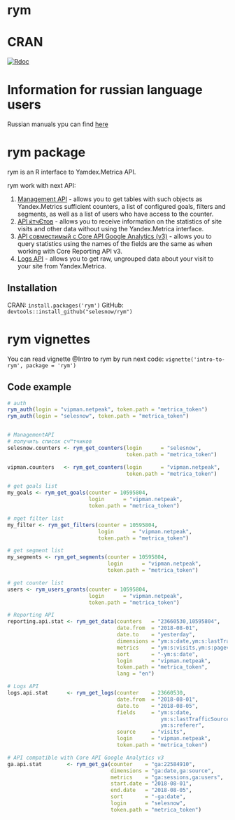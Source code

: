 
<!-- README.md is generated from README.Rmd. Please edit that file -->
rym
===

CRAN
====

[![Rdoc](http://www.rdocumentation.org/badges/version/rym)](http://www.rdocumentation.org/packages/rym)

Information for russian language users
======================================

Russian manuals ypu can find [here](https://selesnow.github.io/rym/)

rym package
===========

rym is an R interface to Yamdex.Metrica API.

rym work with next API:

1.  [Management API](https://tech.yandex.ru/metrika/doc/api2/management/intro-docpage/) - allows you to get tables with such objects as Yandex.Metrics sufficient counters, a list of configured goals, filters and segments, as well as a list of users who have access to the counter.
2.  [API ќтчЄтов](https://tech.yandex.ru/metrika/doc/api2/api_v1/intro-docpage/) - allows you to receive information on the statistics of site visits and other data without using the Yandex.Metrica interface.
3.  [API совместимый с Core API Google Analytics (v3)](https://tech.yandex.ru/metrika/doc/api2/ga/intro-docpage/) - allows you to query statistics using the names of the fields are the same as when working with Core Reporting API v3.
4.  [Logs API](https://tech.yandex.ru/metrika/doc/api2/logs/intro-docpage/) - allows you to get raw, ungrouped data about your visit to your site from Yandex.Metrica.

Installation
------------

CRAN: `install.packages('rym')` GitHub: `devtools::install_github("selesnow/rym")`

rym vignettes
=============

You can read vignette @Intro to rym by run next code: `vignette('intro-to-rym', package = 'rym')`

Code example
------------

``` r
# auth
rym_auth(login = "vipman.netpeak", token.path = "metrica_token")
rym_auth(login = "selesnow", token.path = "metrica_token")


# ManagementAPI
# получить список сч™тчиков
selesnow.counters <- rym_get_counters(login      = "selesnow",
                                      token.path = "metrica_token")

vipman.counters   <- rym_get_counters(login      = "vipman.netpeak",
                                      token.path = "metrica_token")

# get goals list
my_goals <- rym_get_goals(counter = 10595804,
                          login      = "vipman.netpeak",
                          token.path = "metrica_token")

# пget filter list
my_filter <- rym_get_filters(counter = 10595804,
                             login      = "vipman.netpeak",
                             token.path = "metrica_token")

# get segment list
my_segments <- rym_get_segments(counter = 10595804,
                                login      = "vipman.netpeak",
                                token.path = "metrica_token")

# get counter list
users <- rym_users_grants(counter = 10595804,
                          login      = "vipman.netpeak",
                          token.path = "metrica_token")

# Reporting API
reporting.api.stat <- rym_get_data(counters   = "23660530,10595804",
                                   date.from  = "2018-08-01",
                                   date.to    = "yesterday",
                                   dimensions = "ym:s:date,ym:s:lastTrafficSource",
                                   metrics    = "ym:s:visits,ym:s:pageviews,ym:s:users",
                                   sort       = "-ym:s:date",
                                   login      = "vipman.netpeak",
                                   token.path = "metrica_token",
                                   lang = "en")

# Logs API
logs.api.stat      <- rym_get_logs(counter    = 23660530,
                                   date.from  = "2018-08-01",
                                   date.to    = "2018-08-05",
                                   fields     = "ym:s:date,
                                                 ym:s:lastTrafficSource,
                                                 ym:s:referer",
                                   source     = "visits",
                                   login      = "vipman.netpeak",
                                   token.path = "metrica_token")

# API compatible with Core API Google Analytics v3
ga.api.stat        <- rym_get_ga(counter    = "ga:22584910",
                                 dimensions = "ga:date,ga:source",
                                 metrics    = "ga:sessions,ga:users",
                                 start.date = "2018-08-01",
                                 end.date   = "2018-08-05",
                                 sort       = "-ga:date",
                                 login      = "selesnow",
                                 token.path = "metrica_token")
```
